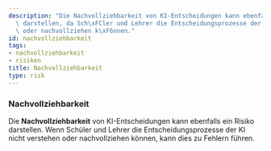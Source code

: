 ```yaml
---
description: "Die Nachvollziehbarkeit von KI-Entscheidungen kann ebenfalls ein Risiko\
  \ darstellen, da Sch\xFCler und Lehrer die Entscheidungsprozesse der KI nicht verstehen\
  \ oder nachvollziehen k\xF6nnen."
id: nachvollziehbarkeit
tags:
- nachvollziehbarkeit
- risiken
title: Nachvollziehbarkeit
type: risk
---
```



### Nachvollziehbarkeit

Die **Nachvollziehbarkeit** von KI-Entscheidungen kann ebenfalls ein Risiko darstellen. Wenn Schüler und Lehrer die Entscheidungsprozesse der KI nicht verstehen oder nachvollziehen können, kann dies zu Fehlern führen.
